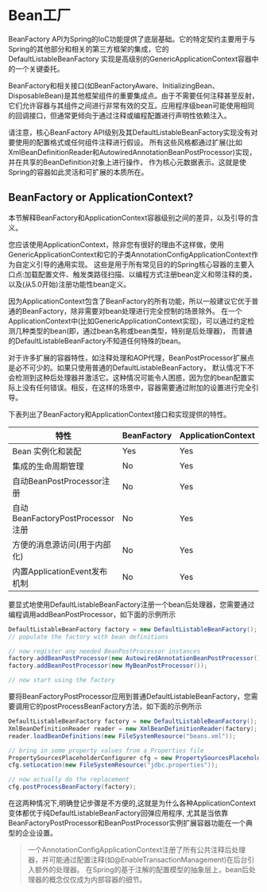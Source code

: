 # Bean工厂
BeanFactory API为Spring的IoC功能提供了底层基础。它的特定契约主要用于与Spring的其他部分和相关的第三方框架的集成，它的DefaultListableBeanFactory
实现是高级别的GenericApplicationContext容器中的一个关键委托。

BeanFactory和相关接口(如BeanFactoryAware、InitializingBean、DisposableBean)是其他框架组件的重要集成点。由于不需要任何注释甚至反射，
它们允许容器与其组件之间进行非常有效的交互。应用程序级bean可能使用相同的回调接口，但通常更倾向于通过注释或编程配置进行声明性依赖注入。

请注意，核心BeanFactory API级别及其DefaultListableBeanFactory实现没有对要使用的配置格式或任何组件注释进行假设。
所有这些风格都通过扩展(比如XmlBeanDefinitionReader和AutowiredAnnotationBeanPostProcessor)实现，并在共享的BeanDefinition对象上进行操作，
作为核心元数据表示。这就是使Spring的容器如此灵活和可扩展的本质所在。

## BeanFactory or ApplicationContext?

本节解释BeanFactory和ApplicationContext容器级别之间的差异，以及引导的含义。

您应该使用ApplicationContext，除非您有很好的理由不这样做，使用GenericApplicationContext和它的子类AnnotationConfigApplicationContext作为自定义引导的通用实现。
这些是用于所有常见目的的Spring核心容器的主要入口点:加载配置文件、触发类路径扫描、以编程方式注册bean定义和带注释的类，以及(从5.0开始)注册功能性bean定义。

因为ApplicationContext包含了BeanFactory的所有功能，所以一般建议它优于普通的BeanFactory，除非需要对bean处理进行完全控制的场景除外。
在一个ApplicationContext中(比如GenericApplicationContext实现)，可以通过约定检测几种类型的bean(即，通过bean名称或bean类型，特别是后处理器)，
而普通的DefaultListableBeanFactory不知道任何特殊的bean。

对于许多扩展的容器特性，如注释处理和AOP代理，BeanPostProcessor扩展点是必不可少的。如果只使用普通的DefaultListableBeanFactory，
默认情况下不会检测到这种后处理器并激活它。这种情况可能令人困惑，因为您的bean配置实际上没有任何错误。相反，在这样的场景中，容器需要通过附加的设置进行完全引导。

下表列出了BeanFactory和ApplicationContext接口和实现提供的特性。

|特性|BeanFactory|ApplicationContext|
|---|---|---|
|Bean 实例化和装配|Yes|Yes|
|集成的生命周期管理|No|Yes|
|自动BeanPostProcessor注册|No|Yes|
|自动BeanFactoryPostProcessor注册|No|Yes|   
|方便的消息源访问(用于内部化)|No|Yes|   
|内置ApplicationEvent发布机制|No|Yes|

要显式地使用DefaultListableBeanFactory注册一个bean后处理器，您需要通过编程调用addBeanPostProcessor，如下面的示例所示
```java
DefaultListableBeanFactory factory = new DefaultListableBeanFactory();
// populate the factory with bean definitions

// now register any needed BeanPostProcessor instances
factory.addBeanPostProcessor(new AutowiredAnnotationBeanPostProcessor());
factory.addBeanPostProcessor(new MyBeanPostProcessor());

// now start using the factory
```   

要将BeanFactoryPostProcessor应用到普通DefaultListableBeanFactory，您需要调用它的postProcessBeanFactory方法，如下面的示例所示
```java
DefaultListableBeanFactory factory = new DefaultListableBeanFactory();
XmlBeanDefinitionReader reader = new XmlBeanDefinitionReader(factory);
reader.loadBeanDefinitions(new FileSystemResource("beans.xml"));

// bring in some property values from a Properties file
PropertySourcesPlaceholderConfigurer cfg = new PropertySourcesPlaceholderConfigurer();
cfg.setLocation(new FileSystemResource("jdbc.properties"));

// now actually do the replacement
cfg.postProcessBeanFactory(factory);
```

在这两种情况下,明确登记步骤是不方便的,这就是为什么各种ApplicationContext变体都优于纯DefaultListableBeanFactory回弹应用程序,
尤其是当依靠BeanFactoryPostProcessor和BeanPostProcessor实例扩展容器功能在一个典型的企业设置。

> 一个AnnotationConfigApplicationContext注册了所有公共注释后处理器，并可能通过配置注释(如@EnableTransactionManagement)在后台引入额外的处理器。
>在Spring的基于注解的配置模型的抽象层上，bean后处理器的概念仅仅成为内部容器的细节。